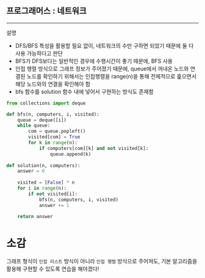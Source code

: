 ## 프로그래머스 : 네트워크

---

설명
- DFS/BFS 특성을 활용할 필요 없이, 네트워크의 수만 구하면 되었기 때문에 둘 다 사용 가능하다고 판단
- BFS가 DFS보다는 일반적인 경우에 수행시간이 좋기 때문에, BFS 사용
- 인접 행렬 방식으로 그래프 정보가 주어졌기 때문에, queue에서 꺼내온 노드와 연결된 노드를 확인하기 위해서는 인접행렬을 range(n)을 통해 전체적으로 훑으면서 해당 노드와의 연결을 확인해야 함
- bfs 함수를 solution 함수 내에 넣어서 구현하는 방식도 존재함

```python
from collections import deque

def bfs(n, computers, i, visited):
    queue = deque([i])
    while queue:
        com = queue.popleft()
        visited[com] = True
        for k in range(n):
            if computers[com][k] and not visited[k]:
                queue.append(k)
    
def solution(n, computers):
    answer = 0
    
    visited = [False] * n
    for i in range(n):
        if not visited[i]:
            bfs(n, computers, i, visited)
            answer += 1
            
    return answer
```

# 소감
그래프 형식이 `인접 리스트` 방식이 아니라 `인접 행렬` 방식으로 주어져도, 기본 알고리즘을 활용해 구현할 수 있도록 연습을 해야겠다!
